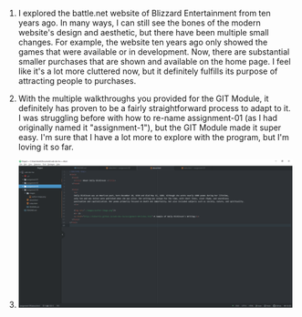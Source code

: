1. I explored the battle.net website of Blizzard Entertainment from ten years ago. In many ways, I can still see the bones of the modern website's design and aesthetic, but there have been multiple small changes. For example, the website ten years ago only showed the games that were available or in development. Now, there are substantial smaller purchases that are shown and available on the home page. I feel like it's a lot more cluttered now, but it definitely fulfills its purpose of attracting people to purchases.

2. With the multiple walkthroughs you provided for the GIT Module, it definitely has proven to be a fairly straightforward process to adapt to it. I was struggling before with how to re-name assignment-01 (as I had originally named it "assignment-1"), but the GIT Module made it super easy. I'm sure that I have a lot more to explore with the program, but I'm loving it so far.

3. ![screenshot of this week's work](./images/screenshot.PNG)
